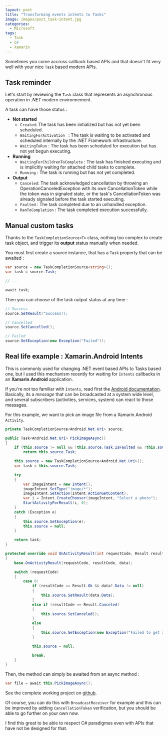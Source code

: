 ```yaml
---
layout: post
title: "Transforming events intents to Tasks"
image: images/post_task-intent.jpg
categories:
  - Microsoft
tags:
  - Task
  - C#
  - Xamarin
---
```


Sometimes you come accross callback based APIs and that doesn't fit very well with your nice `Task` based modern APIs.

## Task reminder

Let's start by reviewing the `Task` class that represents an asynchronous operation in *.NET* modern environnement.

A task can have those status :

* **Not started**
	* `Created`: The task has been initialized but has not yet been scheduled.
	* `WaitingForActivation	` : The task is waiting to be activated and scheduled internally by the .NET Framework infrastructure.
	* `WaitingToRun` : The task has been scheduled for execution but has not yet begun executing.
* **Running**
	* `WaitingForChildrenToComplete` : The task has finished executing and is implicitly waiting for attached child tasks to complete.
	* `Running` : The task is running but has not yet completed.
* **Output**
	* `Canceled`: The task acknowledged cancellation by throwing an OperationCanceledException with its own CancellationToken while the token was in signaled state, or the task's CancellationToken was already signaled before the task started executing.
	* `Faulted` :	 The task completed due to an unhandled exception.
	* `RanToCompletion`	 : The task completed execution successfully.

## Manual custom tasks

Thanks to the `TaskCompletionSource<T>` class, nothing too complex to create task object, and trigger its **output** status manually when needed.

You must first create a source instance, that has a `Task` property that can be awaited :

```csharp
var source = new TaskCompletionSource<string>();
var task = source.Task;

// ...

await task;
```

Then you can choose of the task output status at any time :

```csharp
// Success
source.SetResult("Success!);

// Cancelled
source.SetCancelled();

// Failed
source.SetException(new Exception("Failed"));
```


## Real life example : Xamarin.Android Intents

This is commonly used for changing .NET event based APIs to Tasks based one, but I used this mechanism recently for waiting for `Intents` callbacks in an **Xamarin.Android** application.

If you're not too familiar with `Intents`, read first the [Android documentation](https://developer.android.com/reference/android/content/Intent.html). Basically, its a *message* that can be broadcasted at a system wide level, and several subscribers (activities, services, system) can react to those messages.

For this example, we want to pick an image file from a Xamarin.Android `Activity`.

```csharp
private TaskCompletionSource<Android.Net.Uri> source;

public Task<Android.Net.Uri> PickImageAsync()
{
	if (this.source != null && !this.source.Task.IsFaulted && !this.source.Task.IsCanceled)
		return this.source.Task;

	this.source = new TaskCompletionSource<Android.Net.Uri>();
	var task = this.source.Task;

	try
	{
		var imageIntent = new Intent();
		imageIntent.SetType("image/*");
		imageIntent.SetAction(Intent.ActionGetContent);
		var i = Intent.CreateChooser(imageIntent, "Select a photo");
		StartActivityForResult(i, 0);
	}
	catch (Exception e)
	{
		this.source.SetException(e);
		this.source = null;
	}

	return task;
}

protected override void OnActivityResult(int requestCode, Result resultCode, Intent data)
{
	base.OnActivityResult(requestCode, resultCode, data);

	switch (requestCode)
	{
		case 0:
			if (resultCode == Result.Ok && data?.Data != null)
			{
				this.source.SetResult(data.Data);
			}
			else if (resultCode == Result.Canceled)
			{
				this.source.SetCanceled();
			}
			else
			{
				this.source.SetException(new Exception("Failed to get a file"));
			}

			this.source = null;

			break;
	}
}
```

Then, the method can simply be awaited from an async method :

```csharp
var file = await this.PickImageAsync();
```

See the complete working project on [github](https://github.com/aloisdeniel/aloisdeniel.github.io/tree/master/samples/TaskFromIntent).

Of course, you can do this with `BroadcastReceiver` for example and this can be improved by adding `CancellationToken` verification, but you should be able to go further on your own now.

I find this great to be able to respect C# paradigmes even with APIs that have not be designed for that.
